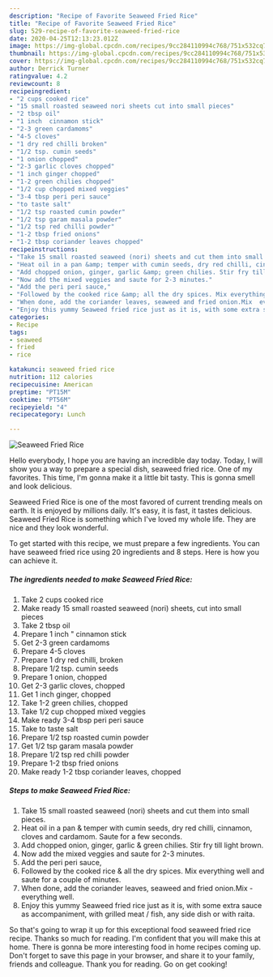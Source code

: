 ```yaml
---
description: "Recipe of Favorite Seaweed Fried Rice"
title: "Recipe of Favorite Seaweed Fried Rice"
slug: 529-recipe-of-favorite-seaweed-fried-rice
date: 2020-04-25T12:13:23.012Z
image: https://img-global.cpcdn.com/recipes/9cc284110994c768/751x532cq70/seaweed-fried-rice-recipe-main-photo.jpg
thumbnail: https://img-global.cpcdn.com/recipes/9cc284110994c768/751x532cq70/seaweed-fried-rice-recipe-main-photo.jpg
cover: https://img-global.cpcdn.com/recipes/9cc284110994c768/751x532cq70/seaweed-fried-rice-recipe-main-photo.jpg
author: Derrick Turner
ratingvalue: 4.2
reviewcount: 8
recipeingredient:
- "2 cups cooked rice"
- "15 small roasted seaweed nori sheets cut into small pieces"
- "2 tbsp oil"
- "1 inch  cinnamon stick"
- "2-3 green cardamoms"
- "4-5 cloves"
- "1 dry red chilli broken"
- "1/2 tsp. cumin seeds"
- "1 onion chopped"
- "2-3 garlic cloves chopped"
- "1 inch ginger chopped"
- "1-2 green chilies chopped"
- "1/2 cup chopped mixed veggies"
- "3-4 tbsp peri peri sauce"
- "to taste salt"
- "1/2 tsp roasted cumin powder"
- "1/2 tsp garam masala powder"
- "1/2 tsp red chilli powder"
- "1-2 tbsp fried onions"
- "1-2 tbsp coriander leaves chopped"
recipeinstructions:
- "Take 15 small roasted seaweed (nori) sheets and cut them into small pieces."
- "Heat oil in a pan &amp; temper with cumin seeds, dry red chilli, cinnamon, cloves and cardamom. Saute for a few seconds."
- "Add chopped onion, ginger, garlic &amp; green chilies. Stir fry till light brown."
- "Now add the mixed veggies and saute for 2-3 minutes."
- "Add the peri peri sauce,"
- "Followed by the cooked rice &amp; all the dry spices. Mix everything well and saute for a couple of minutes."
- "When done, add the coriander leaves, seaweed and fried onion.Mix  everything well."
- "Enjoy this yummy Seaweed fried rice just as it is, with some extra sauce as accompaniment, with grilled meat / fish, any side dish or with raita."
categories:
- Recipe
tags:
- seaweed
- fried
- rice

katakunci: seaweed fried rice 
nutrition: 112 calories
recipecuisine: American
preptime: "PT15M"
cooktime: "PT56M"
recipeyield: "4"
recipecategory: Lunch

---
```



![Seaweed Fried Rice](https://img-global.cpcdn.com/recipes/9cc284110994c768/751x532cq70/seaweed-fried-rice-recipe-main-photo.jpg)

Hello everybody, I hope you are having an incredible day today. Today, I will show you a way to prepare a special dish, seaweed fried rice. One of my favorites. This time, I'm gonna make it a little bit tasty. This is gonna smell and look delicious.

Seaweed Fried Rice is one of the most favored of current trending meals on earth. It is enjoyed by millions daily. It's easy, it is fast, it tastes delicious. Seaweed Fried Rice is something which I've loved my whole life. They are nice and they look wonderful.




To get started with this recipe, we must prepare a few ingredients. You can have seaweed fried rice using 20 ingredients and 8 steps. Here is how you can achieve it.

<!--inarticleads1-->

##### The ingredients needed to make Seaweed Fried Rice:

1. Take 2 cups cooked rice
1. Make ready 15 small roasted seaweed (nori) sheets, cut into small pieces
1. Take 2 tbsp oil
1. Prepare 1 inch &#34; cinnamon stick
1. Get 2-3 green cardamoms
1. Prepare 4-5 cloves
1. Prepare 1 dry red chilli, broken
1. Prepare 1/2 tsp. cumin seeds
1. Prepare 1 onion, chopped
1. Get 2-3 garlic cloves, chopped
1. Get 1 inch ginger, chopped
1. Take 1-2 green chilies, chopped
1. Take 1/2 cup chopped mixed veggies
1. Make ready 3-4 tbsp peri peri sauce
1. Take to taste salt
1. Prepare 1/2 tsp roasted cumin powder
1. Get 1/2 tsp garam masala powder
1. Prepare 1/2 tsp red chilli powder
1. Prepare 1-2 tbsp fried onions
1. Make ready 1-2 tbsp coriander leaves, chopped




<!--inarticleads2-->

##### Steps to make Seaweed Fried Rice:

1. Take 15 small roasted seaweed (nori) sheets and cut them into small pieces.
1. Heat oil in a pan &amp; temper with cumin seeds, dry red chilli, cinnamon, cloves and cardamom. Saute for a few seconds.
1. Add chopped onion, ginger, garlic &amp; green chilies. Stir fry till light brown.
1. Now add the mixed veggies and saute for 2-3 minutes.
1. Add the peri peri sauce,
1. Followed by the cooked rice &amp; all the dry spices. Mix everything well and saute for a couple of minutes.
1. When done, add the coriander leaves, seaweed and fried onion.Mix  - everything well.
1. Enjoy this yummy Seaweed fried rice just as it is, with some extra sauce as accompaniment, with grilled meat / fish, any side dish or with raita.




So that's going to wrap it up for this exceptional food seaweed fried rice recipe. Thanks so much for reading. I'm confident that you will make this at home. There is gonna be more interesting food in home recipes coming up. Don't forget to save this page in your browser, and share it to your family, friends and colleague. Thank you for reading. Go on get cooking!
